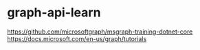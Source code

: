 # graph-api-learn

https://github.com/microsoftgraph/msgraph-training-dotnet-core
https://docs.microsoft.com/en-us/graph/tutorials
